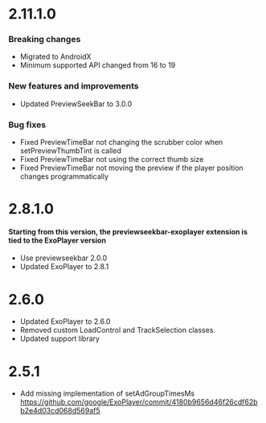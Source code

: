 # 2.11.1.0

### Breaking changes

- Migrated to AndroidX
- Minimum supported API changed from 16 to 19

### New features and improvements

- Updated PreviewSeekBar to 3.0.0

### Bug fixes

- Fixed PreviewTimeBar not changing the scrubber color when setPreviewThumbTint is called
- Fixed PreviewTimeBar not using the correct thumb size
- Fixed PreviewTimeBar not moving the preview if the player position changes programmatically

# 2.8.1.0

#### Starting from this version, the previewseekbar-exoplayer extension is tied to the ExoPlayer version

- Use previewseekbar 2.0.0
- Updated ExoPlayer to 2.8.1


# 2.6.0

- Updated ExoPlayer to 2.6.0
- Removed custom LoadControl and TrackSelection classes.
- Updated support library

# 2.5.1

- Add missing implementation of setAdGroupTimesMs https://github.com/google/ExoPlayer/commit/4180b9656d46f26cdf62bb2e4d03cd068d569af5
